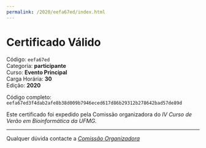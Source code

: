 ```yaml
---
permalink: /2020/eefa67ed/index.html
---
```


# Certificado Válido

Código: `eefa67ed`<br>
Categoria: **participante**<br>
Curso: **Evento Principal**<br>
Carga Horária: **30**<br>
Edição: **2020**<br>


Código completo: `eefa67ed3f4dab2afe8b38d009b7946eced617d86b29312b278642bad57de89d`


Este certificado foi expedido pela Comissão organizadora do *IV Curso de Verão em Bioinformática da UFMG*.

----

Qualquer dúvida contacte a [_Comissão Organizadora_](<mailto:cursobioinfoufmg@gmail.com$subject=[Certificados]>)

